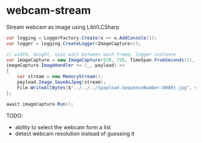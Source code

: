 # webcam-stream
Stream webcam as image using LibVLCSharp

```csharp
var logging = LoggerFactory.Create(x => x.AddConsole());
var logger = logging.CreateLogger<ImageCapture>();

// width, height, spin wait between each frame, logger instance
var imageCapture = new ImageCapture(920, 720, TimeSpan.FromSeconds(1), logger);
imageCapture.ImageHandler += (_, payload) =>
{
    var stream = new MemoryStream();
    payload.Image.SaveAsJpeg(stream);
    File.WriteAllBytes($"../../../{payload.SequenceNumber:0000}.jpg", stream.ToArray());
};

await imageCapture.Run();
```

TODO:
- ability to select the webcam form a list
- detect webcam resolution instead of guessing it
